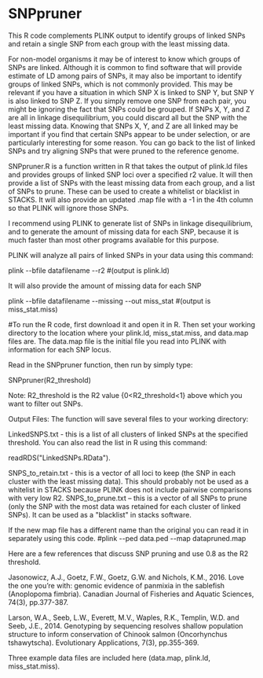 # SNPpruner
This R code complements PLINK output to identify groups of linked SNPs and retain a single SNP from each group with the least missing data.

For non-model organisms it may be of interest to know which groups of SNPs are linked. Although it is common to find software that will provide estimate of LD among pairs of SNPs, it may also be important to identify groups of linked SNPs, which is not commonly provided. This may be relevant if you have a situation in which SNP X is linked to SNP Y, but SNP Y is also linked to SNP Z. If you simply remove one SNP from each pair, you might be ignoring the fact that SNPs could be grouped. If SNPs X, Y, and Z are all in linkage disequilibrium, you could discard all but the SNP with the least missing data. Knowing that SNPs X, Y, and Z are all linked may be important if you find that certain SNPs appear to be under selection, or are particularly interesting for some reason. You can go back to the list of linked SNPs and try aligning SNPs that were pruned to the reference genome. 

SNPpruner.R is a function written in R that takes the output of plink.ld files and provides groups of linked SNP loci over a specified r2 value. It will then provide a list of SNPs with the least missing data from each group, and a list of SNPs to prune.  These can be used to create a whitelist or blacklist in STACKS. It will also provide an updated .map file with a -1 in the 4th column so that PLINK will ignore those SNPs.

I recommend using PLINK to generate list of SNPs in linkage disequilibrium, and to generate the amount of missing data for each SNP, because it is much faster than most other programs available for this purpose.

PLINK will analyze all pairs of linked SNPs in your data using this command:

plink --bfile datafilename --r2 #(output is plink.ld)

It will also provide the amount of missing data for each SNP

plink --bfile datafilename --missing --out miss_stat  #(output is miss_stat.miss)

#To run the R code, first download it and open it in R. Then set your working directory to the location where your plink.ld, miss_stat.miss, and data.map files are. The data.map file is the initial file you read into PLINK with information for each SNP locus.

Read in the SNPpruner function, then run by simply type:

SNPpruner(R2_threshold)

Note: R2_threshold is the R2 value {0<R2_threshold<1} above which you want to filter out SNPs.

Output Files: The function will save several files to your working directory: 

LinkedSNPS.txt - this is a list of all clusters of linked SNPs at the specified threshold. You can also read the list in R using this command: 

readRDS("LinkedSNPs.RData").

 SNPS_to_retain.txt - this is a vector of all loci to keep (the SNP in each cluster with the least missing data). This should probably not be used as a whitelist in STACKS because PLINK does not include pairwise comparisons with very low R2. 
 SNPS_to_prune.txt – this is a vector of all SNPs to prune (only the SNP with the most data was retained for each cluster of linked SNPs). It can be used as a "blacklist" in stacks software.
 
If the new map file has a different name than the original you can read it in separately using this code.
#plink --ped data.ped --map datapruned.map 

Here are a few references that discuss SNP pruning and use 0.8 as the R2 threshold.

Jasonowicz, A.J., Goetz, F.W., Goetz, G.W. and Nichols, K.M., 2016. Love the one you’re with: genomic evidence of panmixia in the sablefish (Anoplopoma fimbria). Canadian Journal of Fisheries and Aquatic Sciences, 74(3), pp.377-387.

Larson, W.A., Seeb, L.W., Everett, M.V., Waples, R.K., Templin, W.D. and Seeb, J.E., 2014. Genotyping by sequencing resolves shallow population structure to inform conservation of Chinook salmon (Oncorhynchus tshawytscha). Evolutionary Applications, 7(3), pp.355-369.

Three example data files are included here (data.map, plink.ld, miss_stat.miss).
